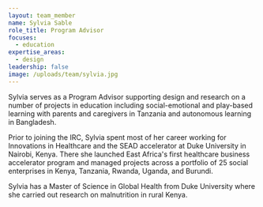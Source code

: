 ```yaml
---
layout: team_member
name: Sylvia Sable
role_title: Program Advisor
focuses:
  - education
expertise_areas:
  - design
leadership: false
image: /uploads/team/sylvia.jpg
---
```


Sylvia serves as a Program Advisor supporting design and research on a number of projects in education including social-emotional and play-based learning with parents and caregivers in Tanzania and autonomous learning in Bangladesh.

Prior to joining the IRC, Sylvia spent most of her career working for Innovations in Healthcare and the SEAD accelerator at Duke University in Nairobi, Kenya. There she launched East Africa's first healthcare business accelerator program and managed projects across a portfolio of 25 social enterprises in Kenya, Tanzania, Rwanda, Uganda, and Burundi.

Sylvia has a Master of Science in Global Health from Duke University where she carried out research on malnutrition in rural Kenya.
